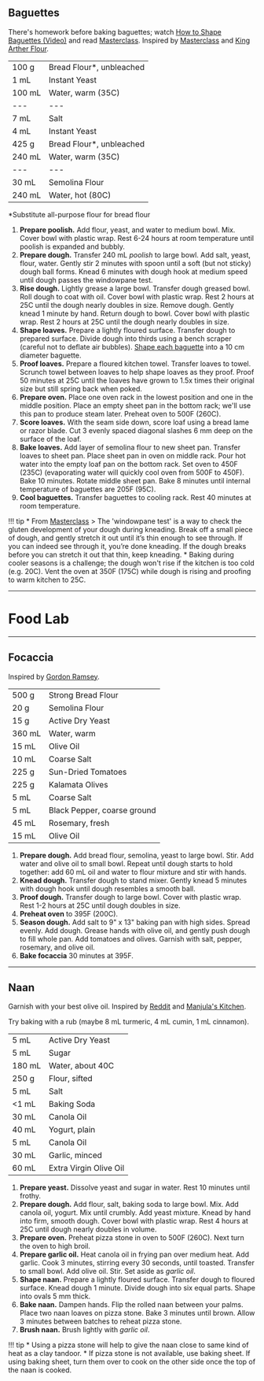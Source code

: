 ## Baguettes

There's homework before baking baguettes; watch [How to Shape Baguettes (Video)](https://www.youtube.com/watch?v=xlN5CgQcvAg) and read [Masterclass](https://www.masterclass.com/articles/classic-french-baguette-recipe-learn-how-to-make-baguettes-at-home#homemade-french-baguette-recipe). Inspired by [Masterclass](https://www.masterclass.com/articles/classic-french-baguette-recipe-learn-how-to-make-baguettes-at-home#homemade-french-baguette-recipe) and [King Arther Flour](https://www.kingarthurflour.com/recipes/classic-baguettes-recipe).

|||
|:--|:--|
| 100 g  | Bread Flour*, unbleached
| 1 mL   | Instant Yeast
| 100 mL | Water, warm (35C)
| ---    | ---
| 7 mL   | Salt
| 4 mL   | Instant Yeast
| 425 g  | Bread Flour*, unbleached
| 240 mL | Water, warm (35C)
| ---    | ---
| 30 mL  | Semolina Flour
| 240 mL | Water, hot (80C)

*Substitute all-purpose flour for bread flour

1. **Prepare poolish.** Add flour, yeast, and water to medium bowl. Mix. Cover bowl with plastic wrap. Rest 6-24 hours at room temperature until poolish is expanded and bubbly.
2. **Prepare dough.** Transfer 240 mL *poolish* to large bowl. Add salt, yeast, flour, water. Gently stir 2 minutes with spoon until a soft (but not sticky) dough ball forms. Knead 6 minutes with dough hook at medium speed until dough passes the windowpane test.
3. **Rise dough.** Lightly grease a large bowl. Transfer dough greased bowl. Roll dough to coat with oil. Cover bowl with plastic wrap. Rest 2 hours at 25C until the dough nearly doubles in size. Remove dough. Gently knead 1 minute by hand. Return dough to bowl. Cover bowl with plastic wrap. Rest 2 hours at 25C until the dough nearly doubles in size.
4. **Shape loaves.** Prepare a lightly floured surface. Transfer dough to prepared surface. Divide dough into thirds using a bench scraper (careful not to deflate air bubbles). [Shape each baguette](https://www.youtube.com/watch?v=xlN5CgQcvAg) into a 10 cm diameter baguette.
5. **Proof loaves.** Prepare a floured kitchen towel. Transfer loaves to towel. Scrunch towel between loaves to help shape loaves as they proof. Proof 50 minutes at 25C until the loaves have grown to 1.5x times their original size but still spring back when poked.
6. **Prepare oven.** Place one oven rack in the lowest position and one in the middle position. Place an empty sheet pan in the bottom rack; we'll use this pan to produce steam later. Preheat oven to 500F (260C).
7. **Score loaves.** With the seam side down, score loaf using a bread lame or razor blade. Cut 3 evenly spaced diagonal slashes 6 mm deep on the surface of the loaf.
8. **Bake loaves.** Add layer of semolina flour to new sheet pan. Transfer loaves to sheet pan. Place sheet pan in oven on middle rack. Pour hot water into the empty loaf pan on the bottom rack. Set oven to 450F (235C) (evaporating water will quickly cool oven from 500F to 450F). Bake 10 minutes. Rotate middle sheet pan. Bake 8 minutes until internal temperature of baguettes are 205F (95C).
9. **Cool baguettes.** Transfer baguettes to cooling rack. Rest 40 minutes at room temperature.


!!! tip
    * From [Masterclass](https://www.masterclass.com/articles/classic-french-baguette-recipe-learn-how-to-make-baguettes-at-home)
    > The 'windowpane test' is a way to check the gluten development of your dough during kneading. Break off a small piece of dough, and gently stretch it out until it’s thin enough to see through. If you can indeed see through it, you’re done kneading. If the dough breaks before you can stretch it out that thin, keep kneading.
    * Baking during cooler seasons is a challenge; the dough won't rise if the kitchen is too cold (e.g. 20C). Vent the oven at 350F (175C) while dough is rising and proofing to warm kitchen to 25C.

---

# Food Lab

---

## Focaccia

Inspired by [Gordon Ramsey](https://www.youtube.com/watch?v=WR1MDeP-qSc).

|||
|:--|:--|
| 500 g  | Strong Bread Flour
| 20 g   | Semolina Flour
| 15 g   | Active Dry Yeast
| 360 mL | Water, warm
| 15 mL  | Olive Oil
| 10 mL  | Coarse Salt
| 225 g  | Sun-Dried Tomatoes
| 225 g  | Kalamata Olives
| 5 mL   | Coarse Salt
| 5 mL   | Black Pepper, coarse ground
| 45 mL  | Rosemary, fresh
| 15 mL  | Olive Oil

1. **Prepare dough.** Add bread flour, semolina, yeast to large bowl. Stir. Add water and olive oil to small bowl. Repeat until dough starts to hold together: add 60 mL oil and water to flour mixture and stir with hands.
2. **Knead dough.** Transfer dough to stand mixer. Gently knead 5 minutes with dough hook until dough resembles a smooth ball.
3. **Proof dough.** Transfer dough to large bowl. Cover with plastic wrap. Rest 1-2 hours at 25C until dough doubles in size.
4. **Preheat oven** to 395F (200C).
5. **Season dough.** Add salt to 9" x 13" baking pan with high sides. Spread evenly. Add dough. Grease hands with olive oil, and gently push dough to fill whole pan. Add tomatoes and olives. Garnish with salt, pepper, rosemary, and olive oil.
6. **Bake focaccia** 30 minutes at 395F.

---

## Naan

Garnish with your best olive oil. Inspired by [Reddit](https://www.reddit.com/r/Cooking/comments/21cfl0/whats_the_secret_to_naan_every_recipe_ends_up/) and [Manjula's Kitchen](http://www.manjulaskitchen.com/naan-bread/).

Try baking with a rub (maybe 8 mL turmeric, 4 mL cumin, 1  mL cinnamon).

|||
|:--|:--|
| 5 mL   | Active Dry Yeast
| 5 mL   | Sugar
| 180 mL | Water, about 40C
| 250 g  | Flour, sifted
| 5 mL   | Salt
| <1 mL  | Baking Soda
| 30 mL  | Canola Oil
| 40 mL  | Yogurt, plain
| 5 mL   | Canola Oil
| 30 mL  | Garlic, minced
| 60 mL  | Extra Virgin Olive Oil

1. **Prepare yeast.** Dissolve yeast and sugar in water. Rest 10 minutes until frothy.
2. **Prepare dough.** Add flour, salt, baking soda to large bowl. Mix. Add canola oil, yogurt. Mix until crumbly. Add yeast mixture. Knead by hand into firm, smooth dough. Cover bowl with plastic wrap. Rest 4 hours at 25C until dough nearly doubles in volume.
3. **Prepare oven.** Preheat pizza stone in oven to 500F (260C). Next turn the oven to high broil.
4. **Prepare garlic oil.** Heat canola oil in frying pan over medium heat. Add garlic. Cook 3 minutes, stirring every 30 seconds, until toasted. Transfer to small bowl. Add olive oil. Stir. Set aside as *garlic oil*.
5. **Shape naan.** Prepare a lightly floured surface. Transfer dough to floured surface. Knead dough 1 minute. Divide dough into six equal parts. Shape into ovals 5 mm thick.
6. **Bake naan.** Dampen hands. Flip the rolled naan between your palms. Place two naan loaves on pizza stone. Bake 3 minutes until brown. Allow 3 minutes between batches to reheat pizza stone.
7. **Brush naan.** Brush lightly with *garlic oil*.

!!! tip
    * Using a pizza stone will help to give the naan close to same kind of heat as a clay tandoor.
    * If pizza stone is not available, use baking sheet. If using baking sheet, turn them over to cook on the other side once the top of the naan is cooked.
